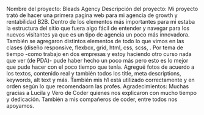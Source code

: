 Nombre del proyecto:
Bleads Agency
Descripción del proyecto:
Mi proyecto trató de hacer una primera pagina web para mi agencia de growth y rentabilidad B2B. Dentro de los elementos más importantes para mi estaba la estructura del sitio que fuera algo fácil de entender y navegar para los nuevos visitantes ya que es un tipo de agencia un poco más innovadora.
También se agregaron distintos elementos de todo lo que vimos en las clases (diseño responsive, flexbox, grid, html, css, scss, . Por tema de tiempo -como trabajo en dos empresas y estoy haciendo otro curso nada que ver (de PDA)- pude haber hecho un poco más pero esto es lo mejor que pude hacer con el poco tiempo que tenía.
Agregué fotos de acuerdo a los textos, contenido real y también todos los title, meta descriptions, keywords, alt text y más. También mis h1 está utilizado correctamente y en orden según lo que recomendaorn las profes.
Agradecimientos:
Muchas gracias a Lucila y Vero de Coder quienes nos explicaron con mucho tiempo y dedicación. También a mis compañeros de coder, entre todos nos apoyamos.
